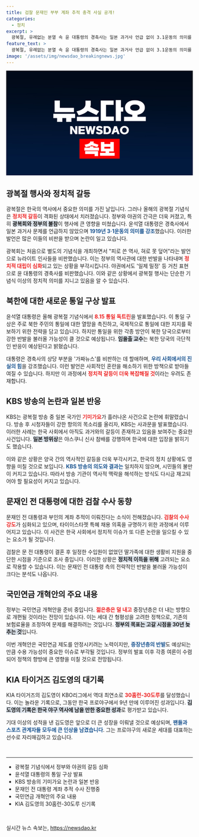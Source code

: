 ```yaml
---
title: 검찰 문재인 부부 계좌 추적 충격 사실 공개!
categories:
  - 정치
excerpt: >
  광복절, 유례없는 분열 속 윤 대통령의 경축사는 일본 과거사 언급 없이 3.1운동의 의미를 강조했습니다. 8.15 통일 독트린 발표로 북한의 반발이 예상되며, 광복회는 별도 기념식을 열어 왜곡된 역사관을 비판했습니다. KBS는 기미가요 방송으로 사과하고, 문재인 전 대통령의 계좌도 검찰이 추적 중입니다.
feature_text: >
  광복절, 유례없는 분열 속 윤 대통령의 경축사는 일본 과거사 언급 없이 3.1운동의 의미를 강조했습니다. 8.15 통일 독트린 발표로 북한의 반발이 예상되며, 광복회는 별도 기념식을 열어 왜곡된 역사관을 비판했습니다. KBS는 기미가요 방송으로 사과하고, 문재인 전 대통령의 계좌도 검찰이 추적 중입니다.
image: '/assets/img/newsdao_breakingnews.jpg'
---
```


<p><img src="/assets/img/newsdao_breakingnews.jpg" alt="koreaapp 속보" /></p>

<h2 data-ke-size="size26">광복절 행사와 정치적 갈등</h2>

<p data-ke-size="size16">광복절은 한국의 역사에서 중요한 의미를 가진 날입니다. 그러나 올해의 광복절 기념식은 <b><span style="color: #ee2323;">정치적 갈등</span></b>이 격화된 상태에서 치러졌습니다. 정부와 야권의 간극은 더욱 커졌고, 특히 <b><span style="background-color: #21538527;">광복회와 정부의 불참</span></b>이 행사에 큰 영향을 미쳤습니다. 윤석열 대통령은 경축사에서 일본 과거사 문제를 언급하지 않았으며 <b><span style="color: #1a5490;">1919년 3·1운동의 의미를 강조</span></b>했습니다. 이러한 발언은 많은 이들의 비판을 받으며 논란이 일고 있습니다.</p>

<p data-ke-size="size16">광복회는 처음으로 별도의 기념식을 개최하면서 "피로 쓴 역사, 혀로 못 덮어"라는 발언으로 뉴라이트 인사들을 비판했습니다. 이는 정부의 역사관에 대한 반발을 나타내며 <b><span style="color: #ee2323;">정치적 대립이 심화</span></b>되고 있는 상황을 부각시킵니다. 야권에서도 '일제 밀정' 등 거친 표현으로 윤 대통령의 경축사를 비판했습니다. 이와 같은 상황에서 광복절 행사는 단순한 기념식 이상의 정치적 의미를 지니고 있음을 알 수 있습니다.</p>

<h2 data-ke-size="size26">북한에 대한 새로운 통일 구상 발표</h2>

<p data-ke-size="size16">윤석열 대통령은 올해 광복절 기념식에서 <b><span style="color: #ee2323;">8.15 통일 독트린</span></b>을 발표했습니다. 이 통일 구상은 주로 북한 주민의 통일에 대한 열망을 촉진하고, 국제적으로 통일에 대한 지지를 확보하기 위한 전략을 담고 있습니다. 하지만 통일을 위한 각종 방안이 북한 당국으로부터 강한 반발을 불러올 가능성이 클 것으로 예상됩니다. <b><span style="background-color: #21538527;">임을출 교수</span></b>는 북한 당국의 극단적인 반응이 예상된다고 밝혔습니다.</p>

<p data-ke-size="size16">대통령은 경축사의 상당 부분을 '가짜뉴스'를 비판하는 데 할애하며, <b><span style="color: #1a5490;">우리 사회에서의 진실의 힘</span></b>을 강조했습니다. 이런 발언은 사회적인 혼란을 해소하기 위한 방책으로 받아들여질 수 있습니다. 하지만 이 과정에서 <b><span style="color: #ee2323;">정치적 갈등이 더욱 복잡해질 것</span></b>이라는 우려도 존재합니다.</p>

<h2 data-ke-size="size26">KBS 방송의 논란과 일본 반응</h2>

<p data-ke-size="size16">KBS는 광복절 방송 중 일본 국가인 <b><span style="color: #ee2323;">기미가요</span></b>가 흘러나온 사건으로 논란에 휘말렸습니다. 방송 후 시청자들이 강한 항의의 목소리를 올리자, KBS는 사과문을 발표했습니다. 이러한 사례는 한국 사회에서 아직도 과거와의 갈등이 존재하고 있음을 보여주는 중요한 사건입니다. <b><span style="background-color: #21538527;">일본 방위상</span></b>은 야스쿠니 신사 참배를 강행하며 한국에 대한 입장을 밝히기도 했습니다.</p>

<p data-ke-size="size16">이와 같은 상황은 양국 간의 역사적인 갈등을 더욱 부각시키고, 한국의 정치 상황에도 영향을 미칠 것으로 보입니다. <b><span style="color: #1a5490;">KBS 방송의 의도와 결과는</span></b> 일치하지 않으며, 시민들의 불만이 커지고 있습니다. 따라서 방송 기관이 역사적 맥락을 해석하는 방식도 다시금 재고되어야 할 필요성이 커지고 있습니다.</p>

<h2 data-ke-size="size26">문재인 전 대통령에 대한 검찰 수사 동향</h2>

<p data-ke-size="size16">문재인 전 대통령과 부인의 계좌 추적이 이뤄진다는 소식이 전해졌습니다. <b><span style="color: #ee2323;">검찰의 수사 강도</span></b>가 심화되고 있으며, 타이이스타젯 특혜 채용 의혹을 규명하기 위한 과정에서 이루어지고 있습니다. 이 사건은 한국 사회에서 정치적 이슈가 또 다른 논란을 일으킬 수 있는 요소가 될 것입니다.</p>

<p data-ke-size="size16">검찰은 문 전 대통령이 결혼 후 일정한 수입원이 없었던 딸가족에 대한 생활비 지원을 중단한 시점을 기준으로 조사 중입니다. 이러한 상황은 <b><span style="background-color: #21538527;">정치적 이득을 위해</span></b> 고려되는 요소로 작용할 수 있습니다. 이는 문재인 전 대통령 측의 전략적인 반발을 불러올 가능성이 크다는 분석도 나옵니다.</p>

<h2 data-ke-size="size26">국민연금 개혁안의 주요 내용</h2>

<p data-ke-size="size16">정부는 국민연금 개혁안을 준비 중입니다. <b><span style="color: #ee2323;">젊은층은 덜 내고</span></b> 중장년층은 더 내는 방향으로 개편될 것이라는 전망이 있습니다. 이는 세대 간 형평성을 고려한 정책으로, 기존의 보험료율을 조정하여 문제를 해결하려는 것입니다. <b><span style="background-color: #21538527;">정부의 목표는 고갈 시점을 30년 늦추는 것</span></b>입니다.</p>

<p data-ke-size="size16">이번 개혁안은 국민연금 제도를 안정시키려는 노력이지만, <b><span style="color: #1a5490;">중장년층의 반발</span></b>도 예상되는 만큼 수용 가능성이 중요한 이슈로 부각될 것입니다. 정부의 발표 이후 각종 여론이 수렴되어 정책의 향방에 큰 영향을 미칠 것으로 전망됩니다.</p>

<h2 data-ke-size="size26">KIA 타이거즈 김도영의 대기록</h2>

<p data-ke-size="size16">KIA 타이거즈의 김도영이 KBO리그에서 역대 최연소로 <b><span style="color: #ee2323;">30홈런-30도루</span></b>를 달성했습니다. 이는 놀라운 기록으로, 그동안 한국 프로야구에서 9년 만에 이루어진 성과입니다. <b><span style="background-color: #21538527;">김도영의 기록은 한국 야구 역사에 남을 만한 중요한 성과</span></b>로 평가받고 있습니다.</p>

<p data-ke-size="size16">기대 이상의 성적을 낸 김도영은 앞으로 더 큰 성장을 이뤄낼 것으로 예상되며, <b><span style="color: #1a5490;">팬들과 스포츠 관계자들 모두에 큰 인상을 남겼습니다</span></b>. 그는 프로야구의 새로운 세대를 대표하는 선수로 자리매김하고 있습니다.</p>

<p data-ke-size="size16">&nbsp;</p>

<hr/>

<ul>
    <li>광복절 기념식에서 정부와 야권의 갈등 심화</li>
    <li>윤석열 대통령의 통일 구상 발표</li>
    <li>KBS 방송의 기미가요 논란과 일본 반응</li>
    <li>문재인 전 대통령 계좌 추적 수사 진행중</li>
    <li>국민연금 개혁안의 주요 내용</li>
    <li>KIA 김도영의 30홈런-30도루 신기록</li>
</ul>

<p data-ke-size="size16">&nbsp;</p>
실시간 뉴스 속보는, <a href="https://newsdao.kr" rel="dofollow">https://newsdao.kr</a>


